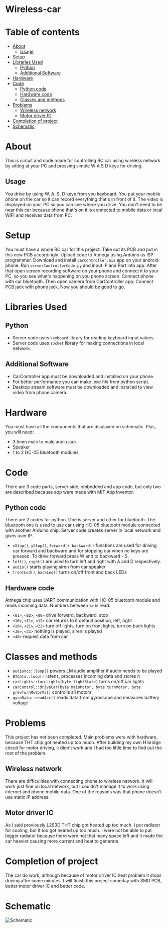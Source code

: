 # Wireless-car

# Table of contents
- [About](https://github.com/Onii-Chaan/Datu-vadamas-masinas-kods/blob/master/README.md#about)
    - [Usage](https://github.com/Onii-Chaan/Datu-vadamas-masinas-kods/blob/master/README.md#usage)
- [Setup](https://github.com/Onii-Chaan/Datu-vadamas-masinas-kods/blob/master/README.md#setup)
- [Libraries Used](https://github.com/Onii-Chaan/Datu-vadamas-masinas-kods/blob/master/README.md#libraries-used)
    - [Python](https://github.com/Onii-Chaan/Datu-vadamas-masinas-kods/blob/master/README.md#python)
    - [Additional Software](https://github.com/Onii-Chaan/Datu-vadamas-masinas-kods/blob/master/README.md#additional-software)
- [Hardware](https://github.com/Onii-Chaan/Datu-vadamas-masinas-kods/blob/master/README.md#hardware)
- [Code](https://github.com/Onii-Chaan/Datu-vadamas-masinas-kods/blob/master/README.md#code)
    - [Python code](https://github.com/Onii-Chaan/Datu-vadamas-masinas-kods/blob/master/README.md#python-code)
    - [Hardware code](https://github.com/Onii-Chaan/Datu-vadamas-masinas-kods/blob/master/README.md#hardware-code)
    - [Classes and methods](https://github.com/Onii-Chaan/Datu-vadamas-masinas-kods/blob/master/README.md#classes-and-methods)
- [Problems](https://github.com/Onii-Chaan/Datu-vadamas-masinas-kods/blob/master/README.md#problems)
    - [Wireless network](https://github.com/Onii-Chaan/Datu-vadamas-masinas-kods/blob/master/README.md#wireless-network) 
    - [Motor driver IC](https://github.com/Onii-Chaan/Datu-vadamas-masinas-kods/blob/master/README.md#motor-driver-ic)
- [Completion of project](https://github.com/Onii-Chaan/Datu-vadamas-masinas-kods/blob/master/README.md#completion-of-project)
- [Schematic](https://github.com/Onii-Chaan/Datu-vadamas-masinas-kods/blob/master/README.md#schematic)

# About
This is circuit and code made for controlling RC car using wireless network by sitting at your PC and pressing simple W A S D keys for driving. 
## Usage
You drive by using W, A, S, D keys from you keyboard. You put your mobile phone on the car so it can record everything that's in front of it. The video is displayed on your PC so you can see where you drive. You don't need to be near this car because phone that's on it is connected to mobile data or local WIFI and receives data from PC.

# Setup
You must have a whole RC car for this project. Take out its PCB and put in this new PCB accordingly. Upload code to Atmega using Arduino as ISP programmer. Download and install ```CarController.aia``` app on your android phone. Run ```serverControllerCode.py``` and input IP and Port into app. After that open screen recording software on your phone and connect it to your PC, so you see what's happening on you phone screen. Connect phone with car bluetooth. Then open camera from CarController app. Connect PCB jack with phone jack. Now you should be good to go. 

# Libraries Used
## Python
- Server code uses ```keyboard``` library for reading keyboard input values.
- Server code uses ```socket``` library for making connections in local network.

## Additional Software
- CarController app must be downloaded and installed on your phone.
- For better performance you can make .exe file from python script.
- Desktop stream software must be downloaded and installed to view video from phone camera.

# Hardware
You must have all the components that are displayed on schematic. Plus, you will need:
- 3.5mm male to male audio jack
- Speaker
- 1 to 2 HC-05 bluetooth modules

# Code
There are 3 code parts, server side, embedded and app code, but only two are described because app were made with MIT App Inventor. 
## Python code
There are 2 codes for python. One is server and other for bluetooth. The bluetooth one is used to use car using HC-05 bluetooth module connected with another Arduino chip.
Server code creates server in local network and gives user IP.
- ```xStop()```, ```yStop()```, ```forward()```, ```backward()``` functions are used for driving car forward and backward and for stopping car when no keys are pressed. To drive forward press W and to backward - S.
- ```left()```, ```right()``` are used to turn left and right with A and D respectively.
- ```audio()``` starts playing siren from car speaker
- ```frontLed()```, ```backLed()``` turns on/off front and back LEDs

## Hardware code
Atmega chip uses UART communication with HC-05 bluetooth module and reads incoming data. Numbers between ```<>``` is read.
- ```<01>```, ```<02>```, ```<00>``` drive forward, backward, stop
- ```<10>```, ```<11>```, ```<12>``` car returns to it default position, left, right
- ```<20>```, ```<21>```, ```<22>``` turn off lights, turn on front lights, turn on back lights 
- ```<30>```, ```<31>``` nothing is played, siren is played
- ```<40>``` request data from car 
# Classes and methods
- ```audioVcc::loop()``` powers LM audio amplifier if audio needs to be played
- ```BTdata::loop()``` listens, processes incoming data and stores it
- ```carLights::turnLights(byte lightState)``` turns on/off car lights
- ```carControl::driveCar(byte mainMotor, byte turnMotor, byte prevTurnMotorVal)``` controlls all motors
- ```gyroData::readAcc()``` reads data from gyroscope and measures battery voltage
# Problems
This project has not been completed. Main problems were with hardware, because THT chip got heated up too much. After building my own H bridge circuit for motor driving, it didn't work and I had too little time to find out the root of the problem. 

## Wireless network
There are difficulities with connecting phone to wireless network. It will work just fine on local network, but I couldn't manage it to work using internet and phone mobile data. One of the reasons was that phone doesn't use static IP address.  

## Motor driver IC
As I said previously L293D THT chip got heated up too much. I put radiator for cooling, but it too got heated up too much. I were not be able to put bigger radiator because there were not that many space left and it made the car heavier causing more current and heat to generate.

# Completion of project
The car do work, although because of motor driver IC heat problem it stops driving after some minutes. I will finish this project someday with SMD PCB, better motor driver IC and better code.  

# Schematic
![Schematic](https://i.ibb.co/cNR4Rs0/car-scheme.png)
